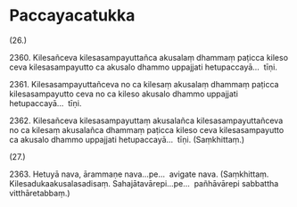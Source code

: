 # Paccayacatukka

(26.)

2360\. Kilesañceva kilesasampayuttañca akusalaṃ dhammaṃ paṭicca kileso ceva kilesasampayutto ca akusalo dhammo uppajjati hetupaccayā…  tīṇi.

2361\. Kilesasampayuttañceva no ca kilesaṃ akusalaṃ dhammaṃ paṭicca kilesasampayutto ceva no ca kileso akusalo dhammo uppajjati hetupaccayā…  tīṇi.

2362\. Kilesañceva kilesasampayuttaṃ akusalañca kilesasampayuttañceva no ca kilesaṃ akusalañca dhammaṃ paṭicca kileso ceva kilesasampayutto ca akusalo dhammo uppajjati hetupaccayā…  tīṇi. (Saṃkhittaṃ.)

(27.)

2363\. Hetuyā nava, ārammaṇe nava…pe…  avigate nava. (Saṃkhittaṃ. Kilesadukaakusalasadisaṃ. Sahajātavārepi…pe…  pañhāvārepi sabbattha vitthāretabbaṃ.)
